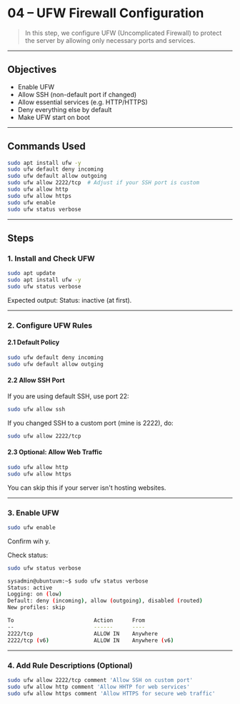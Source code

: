 # 04 – UFW Firewall Configuration

> In this step, we configure UFW (Uncomplicated Firewall) to protect the server by allowing only necessary ports and services.

---

## Objectives

- Enable UFW
- Allow SSH (non-default port if changed)
- Allow essential services (e.g. HTTP/HTTPS)
- Deny everything else by default
- Make UFW start on boot

---

## Commands Used

```bash
sudo apt install ufw -y
sudo ufw default deny incoming
sudo ufw default allow outgoing
sudo ufw allow 2222/tcp  # Adjust if your SSH port is custom
sudo ufw allow http
sudo ufw allow https
sudo ufw enable
sudo ufw status verbose
```

---

## Steps

### 1. Install and Check UFW

```bash
sudo apt update
sudo apt install ufw -y
sudo ufw status verbose
```
Expected output: Status: inactive (at first).

---

### 2. Configure UFW Rules

#### 2.1 Default Policy
```bash
sudo ufw default deny incoming
sudo ufw default allow outging
```

#### 2.2 Allow SSH Port
If you are using default SSH, use port 22:
```bash
sudo ufw allow ssh
```
If you changed SSH to a custom port (mine is 2222), do:
```bash
sudo ufw allow 2222/tcp
```

#### 2.3 Optional: Allow Web Traffic
```bash
sudo ufw allow http
sudo ufw allow https
```
You can skip this if your server isn't hosting websites.

---

### 3. Enable UFW

```bash
sudo ufw enable
```
Confirm wih y.

Check status:
```bash
sudo ufw status verbose
```
```bash
sysadmin@ubuntuvm:~$ sudo ufw status verbose
Status: active
Logging: on (low)
Default: deny (incoming), allow (outgoing), disabled (routed)
New profiles: skip

To                         Action      From
--                         ------      ----
2222/tcp                   ALLOW IN    Anywhere                  
2222/tcp (v6)              ALLOW IN    Anywhere (v6)
```

---

### 4. Add Rule Descriptions (Optional)

```bash
sudo ufw allow 2222/tcp comment 'Allow SSH on custom port'
sudo ufw allow http comment 'Allow HHTP for web services'
sudo ufw allow https comment 'Allow HTTPS for secure web traffic'
```